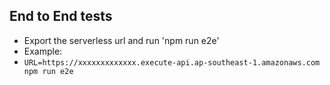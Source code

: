 ## End to End tests

- Export the serverless url and run 'npm run e2e'
- Example:
- `URL=https://xxxxxxxxxxxxx.execute-api.ap-southeast-1.amazonaws.com npm run e2e`
